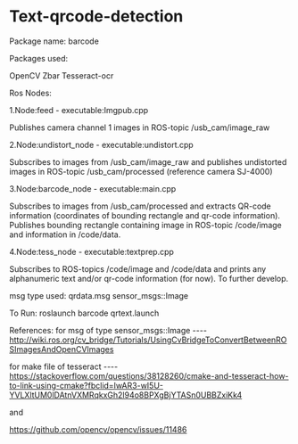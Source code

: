 # Text-qrcode-detection
Package name: barcode

Packages used:

OpenCV
Zbar
Tesseract-ocr

Ros Nodes:

1.Node:feed - executable:Imgpub.cpp 

  Publishes camera channel 1 images in ROS-topic /usb_cam/image_raw

2.Node:undistort_node - executable:undistort.cpp

  Subscribes to images from /usb_cam/image_raw and publishes    undistorted images in ROS-topic /usb_cam/processed (reference camera SJ-4000)

3.Node:barcode_node - executable:main.cpp

  Subscribes to images from /usb_cam/processed and extracts QR-code information (coordinates of bounding rectangle and qr-code information). Publishes bounding rectangle containing image in ROS-topic /code/image and information in /code/data. 

4.Node:tess_node - executable:textprep.cpp

  Subscribes to ROS-topics /code/image and /code/data and prints any alphanumeric text and/or qr-code information (for now). To further develop.

msg type used:
qrdata.msg
sensor_msgs::Image


To Run:
roslaunch barcode qrtext.launch 


References:
 for msg of type sensor_msgs::Image ----
 http://wiki.ros.org/cv_bridge/Tutorials/UsingCvBridgeToConvertBetweenROSImagesAndOpenCVImages

for make file of tesseract ---- 
https://stackoverflow.com/questions/38128260/cmake-and-tesseract-how-to-link-using-cmake?fbclid=IwAR3-wI5U-YVLXltUM0lDAtnVXMRqkxGh2l94o8BPXgBjYTASn0UBBZxiKk4

and

https://github.com/opencv/opencv/issues/11486






